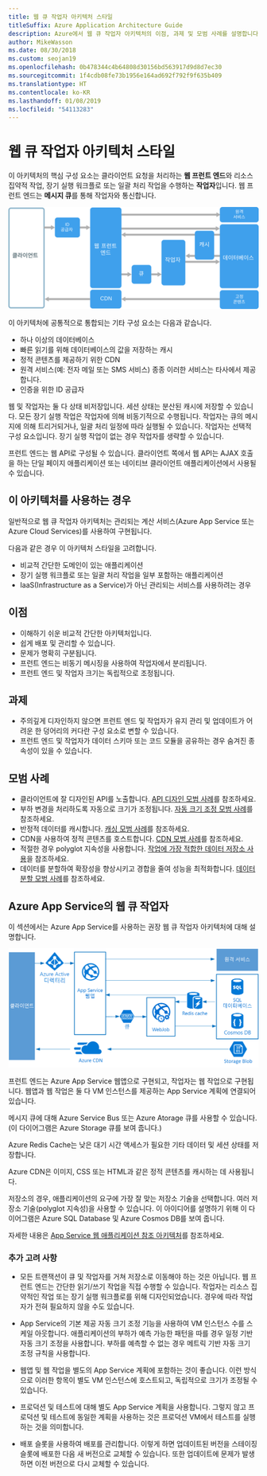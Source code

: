 ```yaml
---
title: 웹 큐 작업자 아키텍처 스타일
titleSuffix: Azure Application Architecture Guide
description: Azure에서 웹 큐 작업자 아키텍처의 이점, 과제 및 모범 사례를 설명합니다.
author: MikeWasson
ms.date: 08/30/2018
ms.custom: seojan19
ms.openlocfilehash: 0b478344c4b64808d30156bd563917d9d8d7ec30
ms.sourcegitcommit: 1f4cdb08fe73b1956e164ad692f792f9f635b409
ms.translationtype: HT
ms.contentlocale: ko-KR
ms.lasthandoff: 01/08/2019
ms.locfileid: "54113283"
---
```

# <a name="web-queue-worker-architecture-style"></a>웹 큐 작업자 아키텍처 스타일

이 아키텍처의 핵심 구성 요소는 클라이언트 요청을 처리하는 **웹 프런트 엔드**와 리소스 집약적 작업, 장기 실행 워크플로 또는 일괄 처리 작업을 수행하는 **작업자**입니다.  웹 프런트 엔드는 **메시지 큐**를 통해 작업자와 통신합니다.

![웹 큐 작업자 아키텍처 스타일의 논리 다이어그램](./images/web-queue-worker-logical.svg)

이 아키텍처에 공통적으로 통합되는 기타 구성 요소는 다음과 같습니다.

- 하나 이상의 데이터베이스
- 빠른 읽기를 위해 데이터베이스의 값을 저장하는 캐시
- 정적 콘텐츠를 제공하기 위한 CDN
- 원격 서비스(예: 전자 메일 또는 SMS 서비스) 종종 이러한 서비스는 타사에서 제공합니다.
- 인증을 위한 ID 공급자

웹 및 작업자는 둘 다 상태 비저장입니다. 세션 상태는 분산된 캐시에 저장할 수 있습니다. 모든 장기 실행 작업은 작업자에 의해 비동기적으로 수행됩니다. 작업자는 큐의 메시지에 의해 트리거되거나, 일괄 처리 일정에 따라 실행될 수 있습니다. 작업자는 선택적 구성 요소입니다. 장기 실행 작업이 없는 경우 작업자를 생략할 수 있습니다.

프런트 엔드는 웹 API로 구성될 수 있습니다. 클라이언트 쪽에서 웹 API는 AJAX 호출을 하는 단일 페이지 애플리케이션 또는 네이티브 클라이언트 애플리케이션에서 사용될 수 있습니다.

## <a name="when-to-use-this-architecture"></a>이 아키텍처를 사용하는 경우

일반적으로 웹 큐 작업자 아키텍처는 관리되는 계산 서비스(Azure App Service 또는 Azure Cloud Services)를 사용하여 구현됩니다.

다음과 같은 경우 이 아키텍처 스타일을 고려합니다.

- 비교적 간단한 도메인이 있는 애플리케이션
- 장기 실행 워크플로 또는 일괄 처리 작업을 일부 포함하는 애플리케이션
- IaaS(Infrastructure as a Service)가 아닌 관리되는 서비스를 사용하려는 경우

## <a name="benefits"></a>이점

- 이해하기 쉬운 비교적 간단한 아키텍처입니다.
- 쉽게 배포 및 관리할 수 있습니다.
- 문제가 명확히 구분됩니다.
- 프런트 엔드는 비동기 메시징을 사용하여 작업자에서 분리됩니다.
- 프런트 엔드 및 작업자 크기는 독립적으로 조정됩니다.

## <a name="challenges"></a>과제

- 주의깊게 디자인하지 않으면 프런트 엔드 및 작업자가 유지 관리 및 업데이트가 어려운 한 덩어리의 커다란 구성 요소로 변할 수 있습니다.
- 프런트 엔드 및 작업자가 데이터 스키마 또는 코드 모듈을 공유하는 경우 숨겨진 종속성이 있을 수 있습니다.

## <a name="best-practices"></a>모범 사례

- 클라이언트에 잘 디자인된 API를 노출합니다. [API 디자인 모범 사례][api-design]를 참조하세요.
- 부하 변경을 처리하도록 자동으로 크기가 조정됩니다. [자동 크기 조정 모범 사례][autoscaling]를 참조하세요.
- 반정적 데이터를 캐시합니다. [캐싱 모범 사례][caching]를 참조하세요.
- CDN을 사용하여 정적 콘텐츠를 호스트합니다. [CDN 모범 사례][cdn]를 참조하세요.
- 적절한 경우 polyglot 지속성을 사용합니다. [작업에 가장 적합한 데이터 저장소 사용][polyglot]을 참조하세요.
- 데이터를 분할하여 확장성을 향상시키고 경합을 줄여 성능을 최적화합니다. [데이터 분할 모범 사례][data-partition]를 참조하세요.

## <a name="web-queue-worker-on-azure-app-service"></a>Azure App Service의 웹 큐 작업자

이 섹션에서는 Azure App Service를 사용하는 권장 웹 큐 작업자 아키텍처에 대해 설명합니다.

![웹 큐 작업자 아키텍처 스타일의 물리적 다이어그램](./images/web-queue-worker-physical.png)

프런트 엔드는 Azure App Service 웹앱으로 구현되고, 작업자는 웹 작업으로 구현됩니다. 웹앱과 웹 작업은 둘 다 VM 인스턴스를 제공하는 App Service 계획에 연결되어 있습니다.

메시지 큐에 대해 Azure Service Bus 또는 Azure Atorage 큐를 사용할 수 있습니다. (이 다이어그램은 Azure Storage 큐를 보여 줍니다.)

Azure Redis Cache는 낮은 대기 시간 액세스가 필요한 기타 데이터 및 세션 상태를 저장합니다.

Azure CDN은 이미지, CSS 또는 HTML과 같은 정적 콘텐츠를 캐시하는 데 사용됩니다.

저장소의 경우, 애플리케이션의 요구에 가장 잘 맞는 저장소 기술을 선택합니다. 여러 저장소 기술(polyglot 지속성)을 사용할 수 있습니다. 이 아이디어를 설명하기 위해 이 다이어그램은 Azure SQL Database 및 Azure Cosmos DB를 보여 줍니다.

자세한 내용은 [App Service 웹 애플리케이션 참조 아키텍처][scalable-web-app]를 참조하세요.

### <a name="additional-considerations"></a>추가 고려 사항

- 모든 트랜잭션이 큐 및 작업자를 거쳐 저장소로 이동해야 하는 것은 아닙니다. 웹 프런트 엔드는 간단한 읽기/쓰기 작업을 직접 수행할 수 있습니다. 작업자는 리소스 집약적인 작업 또는 장기 실행 워크플로를 위해 디자인되었습니다. 경우에 따라 작업자가 전혀 필요하지 않을 수도 있습니다.

- App Service의 기본 제공 자동 크기 조정 기능을 사용하여 VM 인스턴스 수를 스케일 아웃합니다. 애플리케이션의 부하가 예측 가능한 패턴을 따를 경우 일정 기반 자동 크기 조정을 사용합니다. 부하를 예측할 수 없는 경우 메트릭 기반 자동 크기 조정 규칙을 사용합니다.

- 웹앱 및 웹 작업을 별도의 App Service 계획에 포함하는 것이 좋습니다. 이런 방식으로 이러한 항목이 별도 VM 인스턴스에 호스트되고, 독립적으로 크기가 조정될 수 있습니다.

- 프로덕션 및 테스트에 대해 별도 App Service 계획을 사용합니다. 그렇지 않고 프로덕션 및 테스트에 동일한 계획을 사용하는 것은 프로덕션 VM에서 테스트를 실행하는 것을 의미합니다.

- 배포 슬롯을 사용하여 배포를 관리합니다. 이렇게 하면 업데이트된 버전을 스테이징 슬롯에 배포한 다음 새 버전으로 교체할 수 있습니다. 또한 업데이트에 문제가 발생하면 이전 버전으로 다시 교체할 수 있습니다.

<!-- links -->

[api-design]: ../../best-practices/api-design.md
[autoscaling]: ../../best-practices/auto-scaling.md
[caching]: ../../best-practices/caching.md
[cdn]: ../../best-practices/cdn.md
[data-partition]: ../../best-practices/data-partitioning.md
[polyglot]: ../design-principles/use-the-best-data-store.md
[scalable-web-app]: ../../reference-architectures/app-service-web-app/scalable-web-app.md